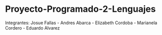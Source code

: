 Proyecto-Programado-2-Lenguajes
===============================

Integrantes: Josue Fallas - Andres Abarca - Elizabeth Cordoba - Marianela Cordero - Eduardo Alvarez 
